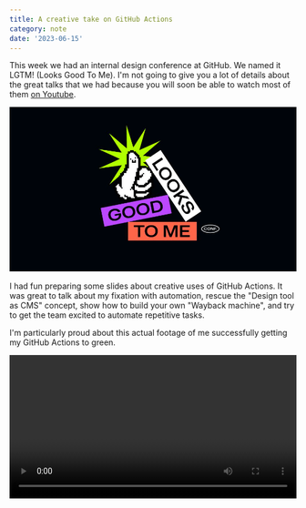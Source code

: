 ```yaml
---
title: A creative take on GitHub Actions
category: note
date: '2023-06-15'
---
```


This week we had an internal design conference at GitHub. We named it LGTM! (Looks Good To Me). I'm not going to give you a lot of details about the great talks that we had because you will soon be able to watch most of them [on Youtube](https://www.youtube.com/playlist?list=PL0lo9MOBetEHChcHjWv43q3BSLlicUW8s).

![LGTM conf cover](/assets/posts/lgtmcover.png)

I had fun preparing some slides about creative uses of GitHub Actions. It was great to talk about my fixation with automation, rescue the "Design tool as CMS" concept, show how to build your own "Wayback machine", and try to get the team excited to automate repetitive tasks.

I'm particularly proud about this actual footage of me successfully getting my GitHub Actions to green.

<video width="100%" controls>
  <source src="/assets/posts/try-and-try-again.mp4" type="video/mp4">
  Your browser does not support the video tag.
</video>
